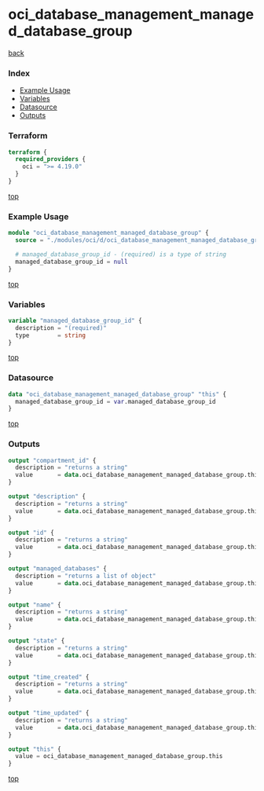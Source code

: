 # oci_database_management_managed_database_group

[back](../oci.md)

### Index

- [Example Usage](#example-usage)
- [Variables](#variables)
- [Datasource](#datasource)
- [Outputs](#outputs)

### Terraform

```terraform
terraform {
  required_providers {
    oci = ">= 4.19.0"
  }
}
```

[top](#index)

### Example Usage

```terraform
module "oci_database_management_managed_database_group" {
  source = "./modules/oci/d/oci_database_management_managed_database_group"

  # managed_database_group_id - (required) is a type of string
  managed_database_group_id = null
}
```

[top](#index)

### Variables

```terraform
variable "managed_database_group_id" {
  description = "(required)"
  type        = string
}
```

[top](#index)

### Datasource

```terraform
data "oci_database_management_managed_database_group" "this" {
  managed_database_group_id = var.managed_database_group_id
}
```

[top](#index)

### Outputs

```terraform
output "compartment_id" {
  description = "returns a string"
  value       = data.oci_database_management_managed_database_group.this.compartment_id
}

output "description" {
  description = "returns a string"
  value       = data.oci_database_management_managed_database_group.this.description
}

output "id" {
  description = "returns a string"
  value       = data.oci_database_management_managed_database_group.this.id
}

output "managed_databases" {
  description = "returns a list of object"
  value       = data.oci_database_management_managed_database_group.this.managed_databases
}

output "name" {
  description = "returns a string"
  value       = data.oci_database_management_managed_database_group.this.name
}

output "state" {
  description = "returns a string"
  value       = data.oci_database_management_managed_database_group.this.state
}

output "time_created" {
  description = "returns a string"
  value       = data.oci_database_management_managed_database_group.this.time_created
}

output "time_updated" {
  description = "returns a string"
  value       = data.oci_database_management_managed_database_group.this.time_updated
}

output "this" {
  value = oci_database_management_managed_database_group.this
}
```

[top](#index)
